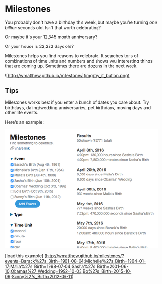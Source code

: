 # Milestones
You probably don't have a birthday this week, but maybe you're turning *one billion* seconds old. Isn't that worth celebrating?

Or maybe it's your 12,345 month anniversary?

Or your house is 22,222 days old?

Milestones helps you find reasons to celebrate. It searches tons of combinations of time units and numbers and shows you interesting things that are coming up. Sometimes there are dozens in the next week.

![http://wmatthew.github.io/milestones](img/try_it_button.png)

## Tips
Milestones works best if you enter a bunch of dates you care about. Try birthdays, dating/wedding anniversaries, pet birthdays, moving days and other life events.

Here's an example:

![](img/obama_family_example.png)

[load this example] (http://wmatthew.github.io/milestones/?events=Barack%27s_Birth=1961-08-04;Michelle%27s_Birth=1964-01-17;Malia%27s_Birth=1998-07-04;Sasha%27s_Birth=2001-06-10;Obamas%27_Wedding=1992-10-03;Bo%27s_Birth=2015-10-09;Sunny%27s_Birth=2012-06-11)
